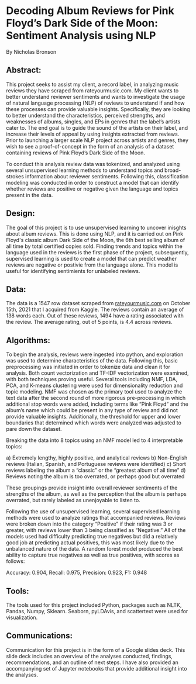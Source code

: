 
# Decoding Album Reviews for Pink Floyd’s Dark Side of the Moon: Sentiment Analysis using NLP

By Nicholas Bronson

## Abstract:

This project seeks to assist my client, a record label, in analyzing music reviews they have scraped from rateyourmusic.com. My client wants to better understand reviewer sentiments and wants to investigate the usage of natural language processing (NLP) of reviews to understand if and how these processes can provide valuable insights. Specifically, they are looking to better understand the characteristics, perceived strengths, and weaknesses of albums, singles, and EPs in genres that the label’s artists cater to. The end goal is to guide the sound of the artists on their label, and increase their levels of appeal by using insights extracted from reviews. Prior to launching a larger scale NLP project across artists and genres, they wish to see a proof-of-concept in the form of an analysis of a dataset containing reviews of Pink Floyd’s Dark Side of the Moon. 

To conduct this analysis review data was tokenized, and analyzed using several unsupervised learning methods to understand topics and broad-strokes information about reviewer sentiments. Following this, classification modeling was conducted in order to construct a model that can identify whether reviews are positive or negative given the language and topics present in the data. 

## Design: 

The goal of this project is to use unsupervised learning to uncover inisghts about album reviews. This is done using NLP, and it is carried out on Pink Floyd's classic album Dark Side of the Moon, the 6th best selling album of all time by total certified copies sold. Finding trends and topics within the language used in the reviews is the first phase of the project, subsequently, supervised learning is used to create a model that can predict weather reviews are negative or postivie from the language alone. This model is useful for identifying sentimients for unlabeled reviews. 

## Data:

The data is a 1547 row dataset scraped from [rateyourmusic.com](rateyourmusic.com) on October 15th, 2021 that I acquired from Kaggle. The reviews contain an average of 138 words each. Out of these reviews, 1494 have a rating associated with the review. The average rating, out of 5 points, is 4.4 across reviews. 

## Algorithms:

To begin the analysis, reviews were ingested into python, and exploration was used to determine characteristics of the data. Following this, basic preprocessing was initiated in order to tokenize data and clean it for analysis. Both count vectorization and TF-IDF vectorization were examined, with both techniques proving useful. Several tools including NMF, LDA, PCA, and K-means clustering were used for dimensionality reduction and topic modeling. NMF was chosen as the primary tool used to analyze the text data after the second round of more rigorous pre-processing in which additional stop words were added, including terms like “Pink Floyd” and the album’s name which could be present in any type of review and did not provide valuable insights. Additionally, the threshold for upper and lower boundaries that determined which words were analyzed was adjusted to pare down the dataset.    

Breaking the data into 8 topics using an NMF model led to 4 interpretable topics:

a) Extremely lengthy, highly positive, and analytical reviews
b) Non-English reviews (Italian, Spanish, and Portuguese reviews were identified) 
c) Short reviews labeling the album a “classic” or the “greatest album of all time” 
d) Reviews noting the album is too overrated, or perhaps good but overrated

These groupings provide insight into overall reviewer sentiments of the strengths of the album, as well as the perception that the album is perhaps overrated, but rarely labeled as unenjoyable to listen to. 

Following the use of unsupervised learning, several supervised learning methods were used to analyze ratings that accompanied reviews. Reviews were broken down into the category “Positive” if their rating was 3 or greater, with reviews lower than 3 being classified as “Negative.” All of the models used had difficulty predicting true negatives but did a relatively good job at predicting actual positives, this was most likely due to the unbalanced nature of the data. A random forest model produced the best ability to capture true negatives as well as true positives, with scores as follows:

Accuracy: 0.904, Recall: 0.975, Precision: 0.923, F1: 0.948

## Tools:

The tools used for this project included Python, packages such as NLTK, Pandas, Numpy, Sklearn. Seaborn, pyLDAvis, and scattertext were used for visualization.  

## Communications:

Communication for this project is in the form of a Google slides deck. This slide deck includes an overview of the analyses conducted, findings, recommendations, and an outline of next steps. I have also provided an accompanying set of Jupyter notebooks that provide additional insight into the analyses.
